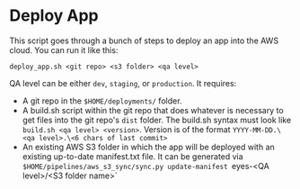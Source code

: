 # Deploy App

This script goes through a bunch of steps to deploy an app into the AWS cloud. You can run it like this:

```
deploy_app.sh <git repo> <s3 folder> <qa level>
```

QA level can be either `dev`, `staging`, or `production`. It requires:

* A git repo in the `$HOME/deployments/` folder.
* A build.sh script within the git repo that does whatever is necessary to get files into the git repo's `dist` folder. The build.sh syntax must look like `build.sh <qa level> <version>`. Version is of the format `YYYY-MM-DD.\<qa level>.\<6 chars of last commit>`
* An existing AWS S3 folder in which the app will be deployed with an existing up-to-date manifest.txt file. It can be generated via `$HOME/pipelines/aws_s3_sync/sync.py update-manifest `eyes-\<QA level>/\<S3 folder name>`
